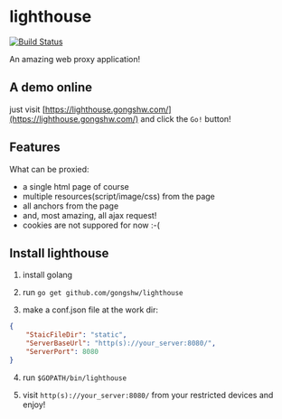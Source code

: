 # lighthouse 

[![Build Status](https://travis-ci.org/gongshw/lighthouse.svg)](https://travis-ci.org/gongshw/lighthouse)

An amazing web proxy application!

## A demo online

just visit [https://lighthouse.gongshw.com/](https://lighthouse.gongshw.com/) and click the `Go!` button!

## Features

What can be proxied:

 - a single html page of course
 - multiple resources(script/image/css) from the page
 - all anchors from the page
 - and, most amazing, all ajax request!
 - cookies are not suppored for now :-(
 
## Install lighthouse

1. install golang

2. run `go get github.com/gongshw/lighthouse`

3. make a conf.json file at the work dir:

```json
{
    "StaicFileDir": "static",
    "ServerBaseUrl": "http(s)://your_server:8080/",
    "ServerPort": 8080
}

```

4. run `$GOPATH/bin/lighthouse`


5. visit `http(s)://your_server:8080/` from your restricted devices and enjoy!
